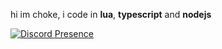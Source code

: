 hi im choke, i code in **lua**, **typescript** and **nodejs**

[![Discord Presence](https://lanyard.cnrad.dev/api/208876506146013185?idleMessage=hey&showDisplayName=true)](https://discord.com/users/208876506146013185)
